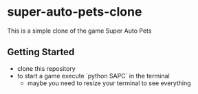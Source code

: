 # super-auto-pets-clone
This is a simple clone of the game Super Auto Pets

## Getting Started
- clone this repository
- to start a game execute ´python SAPC´ in the terminal
    - maybe you need to resize your terminal to see everything